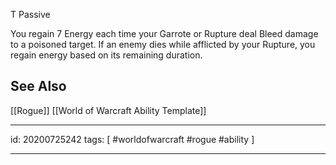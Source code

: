 
T Passive

You regain 7 Energy each time your Garrote or Rupture deal Bleed damage to a poisoned target.
If an enemy dies while afflicted by your Rupture, you regain energy based on its remaining duration.

## See Also
[[Rogue]]
[[World of Warcraft Ability Template]]

---

id: 20200725242
tags: [ #worldofwarcraft #rogue #ability ]

---